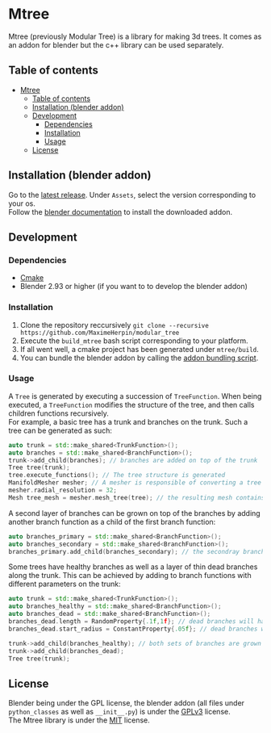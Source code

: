 # Mtree

Mtree (previously Modular Tree) is a library for making 3d trees. It comes as an addon for blender but the c++ library can be used separately.

## Table of contents
- [Mtree](#mtree)
  - [Table of contents](#table-of-contents)
  - [Installation (blender addon)](#installation-blender-addon)
  - [Development](#development)
    - [Dependencies](#dependencies)
    - [Installation](#installation)
    - [Usage](#usage)
  - [License](#license)


## Installation (blender addon)
Go to the [latest release]. Under `Assets`, select the version corresponding to your os.\
Follow the [blender documentation][blender addon doc] to install the downloaded addon.

## Development
### Dependencies
- [Cmake]
- Blender 2.93 or higher (if you want to to develop the blender addon)

### Installation
1. Clone the repository reccursively `git clone --recursive https://github.com/MaximeHerpin/modular_tree`
2. Execute the `build_mtree` bash script corresponding to your platform.
3. If all went well, a cmake project has been generated under `mtree/build`.
4. You can bundle the blender addon by calling the [addon bundling script].

### Usage
A `Tree` is generated by executing a succession of `TreeFunction`. When being executed, a `TreeFunction` modifies the structure of the tree, and then calls children functions recursively.\
For example, a basic tree has a trunk and branches on the trunk. Such a tree can be generated as such:
```c++
auto trunk = std::make_shared<TrunkFunction>();
auto branches = std::make_shared<BranchFunction>();
trunk->add_child(branches); // branches are added on top of the trunk
Tree tree(trunk);
tree.execute_functions(); // The tree structure is generated
ManifoldMesher mesher; // A mesher is responsible of converting a tree into a 3d mesh. The ManifoldMesher ensures a smooth topology
mesher.radial_resolution = 32;
Mesh tree_mesh = mesher.mesh_tree(tree); // the resulting mesh contains the geometry of the tree in the form of vertices and triangles
```
A second layer of branches can be grown on top of the branches by adding another branch function as a child of the first branch function: 
```c++
auto branches_primary = std::make_shared<BranchFunction>();
auto branches_secondary = std::make_shared<BranchFunction>();
branches_primary.add_child(branches_secondary); // the secondray branches will be distributed on top of the primary branches
```
Some trees have healthy branches as well as a layer of thin dead branches along the trunk. This can be achieved by adding to branch functions with different parameters on the trunk:
```c++
auto trunk = std::make_shared<TrunkFunction>();
auto branches_healthy = std::make_shared<BranchFunction>();
auto branches_dead = std::make_shared<BranchFunction>();
branches_dead.length = RandomProperty{.1f,1f}; // dead branches will have a length between 10cm and 1m.
branches_dead.start_radius = ConstantProperty{.05f}; // dead branches will have a radius equal to 5% of the parent nodes

trunk->add_child(branches_healthy); // both sets of branches are grown on top of the trunk
trunk->add_child(branches_dead);
Tree tree(trunk);
```
## License
Blender being under the GPL license, the blender addon (all files under `python_classes` as well as `__init__.py`) is under the [GPLv3] license.\
The Mtree library is under the [MIT] license.


[latest release]: https://github.com/MaximeHerpin/modular_tree/releases
[blender addon doc]: https://docs.blender.org/manual/en/latest/editors/preferences/addons.html#installing-add-ons
[Cmake]: https://cmake.org/
[addon bundling script]: ./.github/scripts/setup_addon.py
[GPLv3]: https://www.gnu.org/licenses/gpl-3.0.en.html
[MIT]: https://choosealicense.com/licenses/mit/\